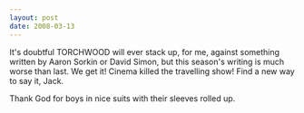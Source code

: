 ```yaml
---
layout: post
date: 2008-03-13
--- 
```


It's doubtful TORCHWOOD will ever stack up, for me, against something written by Aaron Sorkin or David Simon, but this season's writing is much worse than last. We get it! Cinema killed the travelling show! Find a new way to say it, Jack. 

Thank God for boys in nice suits with their sleeves rolled up.
